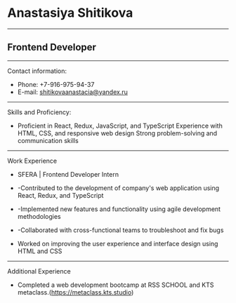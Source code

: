 # Anastasiya Shitikova
********
## Frontend Developer
********
Contact information:
* Phone: +7-916-975-94-37
* E-mail: shitikovaanastacia@yandex.ru
********
Skills and Proficiency:


* Proficient in React, Redux, JavaScript, and TypeScript
Experience with HTML, CSS, and responsive web design
Strong problem-solving and communication skills
********
 Work Experience
* SFERA | Frontend Developer Intern

 
* -Contributed to the development of company's web application using React, Redux, and TypeScript
* -Implemented new features and functionality using agile development methodologies
* -Collaborated with cross-functional teams to troubleshoot and fix bugs
* Worked on improving the user experience and interface design using HTML and CSS
* ********
 Additional Experience

* Completed a web development bootcamp at RSS SCHOOL and KTS metaclass.(https://metaclass.kts.studio)

